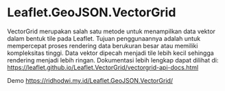 # Leaflet.GeoJSON.VectorGrid

VectorGrid merupakan salah satu metode untuk menampilkan data vektor dalam bentuk tile pada Leaflet. Tujuan penggunaannya adalah untuk mempercepat proses rendering data berukuran besar atau memiliki kompleksitas tinggi. Data vektor dipecah menjadi tile lebih kecil sehingga rendering menjadi lebih ringan. Dokumentasi lebih lengkap dapat dilihat di:
https://leaflet.github.io/Leaflet.VectorGrid/vectorgrid-api-docs.html

Demo 
https://ridhodwi.my.id/Leaflet.GeoJSON.VectorGrid/
